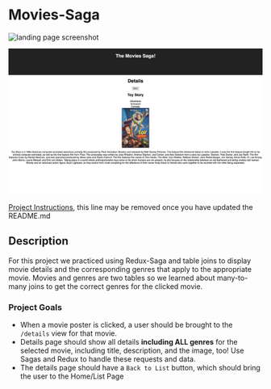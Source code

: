 # Movies-Saga

![landing page screenshot](public/images/movies-sagas-screenshot1.png)

![toy story poster click screenshot](public/images/movies-sagas-screenshot2.png)

[Project Instructions](./INSTRUCTIONS.md), this line may be removed once you have updated the README.md

## Description

For this project we practiced using Redux-Saga and table joins to display movie details and the corresponding genres that apply to the appropriate movie. Movies and genres are two tables so we learned about many-to-many joins to get the correct genres for the clicked movie.

### Project Goals

* When a movie poster is clicked, a user should be brought to the `/details` view for that movie.
* Details page should show all details **including ALL genres** for the selected movie, including title, description, and the image, too! Use Sagas and Redux to handle these requests and data.
* The details page should have a `Back to List` button, which should bring the user to the Home/List Page